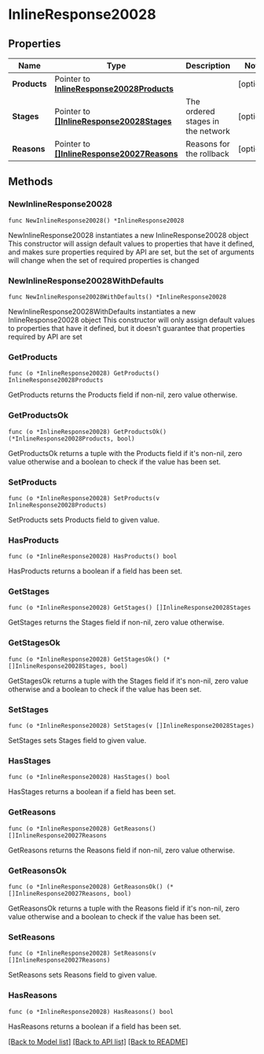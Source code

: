 # InlineResponse20028

## Properties

Name | Type | Description | Notes
------------ | ------------- | ------------- | -------------
**Products** | Pointer to [**InlineResponse20028Products**](InlineResponse20028Products.md) |  | [optional] 
**Stages** | Pointer to [**[]InlineResponse20028Stages**](InlineResponse20028Stages.md) | The ordered stages in the network | [optional] 
**Reasons** | Pointer to [**[]InlineResponse20027Reasons**](InlineResponse20027Reasons.md) | Reasons for the rollback | [optional] 

## Methods

### NewInlineResponse20028

`func NewInlineResponse20028() *InlineResponse20028`

NewInlineResponse20028 instantiates a new InlineResponse20028 object
This constructor will assign default values to properties that have it defined,
and makes sure properties required by API are set, but the set of arguments
will change when the set of required properties is changed

### NewInlineResponse20028WithDefaults

`func NewInlineResponse20028WithDefaults() *InlineResponse20028`

NewInlineResponse20028WithDefaults instantiates a new InlineResponse20028 object
This constructor will only assign default values to properties that have it defined,
but it doesn't guarantee that properties required by API are set

### GetProducts

`func (o *InlineResponse20028) GetProducts() InlineResponse20028Products`

GetProducts returns the Products field if non-nil, zero value otherwise.

### GetProductsOk

`func (o *InlineResponse20028) GetProductsOk() (*InlineResponse20028Products, bool)`

GetProductsOk returns a tuple with the Products field if it's non-nil, zero value otherwise
and a boolean to check if the value has been set.

### SetProducts

`func (o *InlineResponse20028) SetProducts(v InlineResponse20028Products)`

SetProducts sets Products field to given value.

### HasProducts

`func (o *InlineResponse20028) HasProducts() bool`

HasProducts returns a boolean if a field has been set.

### GetStages

`func (o *InlineResponse20028) GetStages() []InlineResponse20028Stages`

GetStages returns the Stages field if non-nil, zero value otherwise.

### GetStagesOk

`func (o *InlineResponse20028) GetStagesOk() (*[]InlineResponse20028Stages, bool)`

GetStagesOk returns a tuple with the Stages field if it's non-nil, zero value otherwise
and a boolean to check if the value has been set.

### SetStages

`func (o *InlineResponse20028) SetStages(v []InlineResponse20028Stages)`

SetStages sets Stages field to given value.

### HasStages

`func (o *InlineResponse20028) HasStages() bool`

HasStages returns a boolean if a field has been set.

### GetReasons

`func (o *InlineResponse20028) GetReasons() []InlineResponse20027Reasons`

GetReasons returns the Reasons field if non-nil, zero value otherwise.

### GetReasonsOk

`func (o *InlineResponse20028) GetReasonsOk() (*[]InlineResponse20027Reasons, bool)`

GetReasonsOk returns a tuple with the Reasons field if it's non-nil, zero value otherwise
and a boolean to check if the value has been set.

### SetReasons

`func (o *InlineResponse20028) SetReasons(v []InlineResponse20027Reasons)`

SetReasons sets Reasons field to given value.

### HasReasons

`func (o *InlineResponse20028) HasReasons() bool`

HasReasons returns a boolean if a field has been set.


[[Back to Model list]](../README.md#documentation-for-models) [[Back to API list]](../README.md#documentation-for-api-endpoints) [[Back to README]](../README.md)


